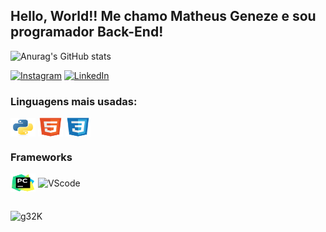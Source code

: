 ## Hello, World!! Me chamo Matheus Geneze e sou programador Back-End!

<!-- GithubStats -->
![Anurag's GitHub stats](https://github-readme-stats.vercel.app/api?username=MathGeneze&show_icons=true&theme=solarized-dark&)

 <!-- Links -->
[![Instagram](https://img.shields.io/badge/Instagram-E4405F?style=for-the-badge&logo=instagram&logoColor=white)](https://www.instagram.com/universe_math/)
[![LinkedIn](https://img.shields.io/badge/LinkedIn-0077B5?style=for-the-badge&logo=linkedin&logoColor=white)](https://www.linkedin.com/in/matheus-geneze-7891a660/)

<!-- Skills: Linguagens -->
  <div style="flex-basis: 48%;">
    <h3>Linguagens mais usadas:</h3>
    <img align="center" alt="Python" height="30" width="40" src="https://raw.githubusercontent.com/devicons/devicon/master/icons/python/python-original.svg">
    <img align="center" alt="HTML" height="30" width="40" src="https://raw.githubusercontent.com/devicons/devicon/master/icons/html5/html5-original.svg">
    <img align="center" alt="CSS" height="30" width="40" src="https://raw.githubusercontent.com/devicons/devicon/master/icons/css3/css3-original.svg">
  </div>

  <!-- Skills: Ferramentas -->
  <div style="flex-basis: 48%;">
    <h3>Frameworks</h3>
    <img align="center" alt="Pycharm" height="30" width="40" src="https://github.com/devicons/devicon/blob/master/icons/pycharm/pycharm-original.svg">
    <img align="center" alt="VScode" height="30" width="40" src="https://cdn.jsdelivr.net/gh/devicons/devicon/icons/vscode/vscode-original.svg">
  </div>

##
<!-- Gif -->
![g32K](https://github.com/MathGeneze/MathGeneze/assets/129557544/fa2f747f-809a-4f5c-bf0a-7611791125fe)
